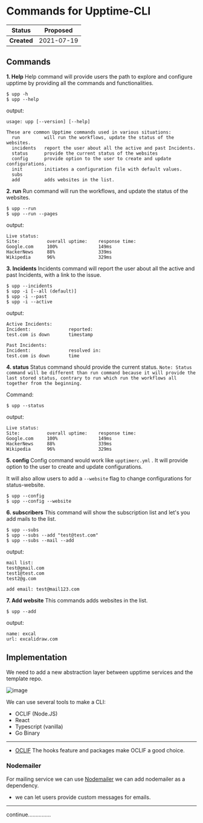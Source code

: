 
# Commands for Upptime-CLI
| Status      | Proposed   | 
|-------------|------------|
| **Created** | 2021-07-19 |

## Commands

**1. Help**
Help command will provide users the path to explore and configure upptime by providing all the commands and functionalities.
```
$ upp -h 
$ upp --help
```
output:
```
usage: upp [--version] [--help]

These are common Upptime commands used in various situations:
  run         will run the workflows, update the status of the websites.
  incidents   report the user about all the active and past Incidents.
  status      provide the current status of the websites
  config      provide option to the user to create and update configurations.
  init        initiates a configuration file with default values.
  subs        
  add         adds websites in the list.
```
**2. run**
Run command will run the workflows, and update the status of the websites.
``` 
$ upp --run
$ upp --run --pages
```
output:
```
Live status:
Site:          overall uptime:	  response time:  
Google.com     100%               149ms
HackerNews     88%                339ms
Wikipedia      96%                329ms
```
**3. Incidents**
Incidents command will report the user about all the active and past Incidents, with a link to the issue. 
``` 
$ upp --incidents
$ upp -i [--all (default)]
$ upp -i --past
$ upp -i --active
```
output:
```
Active Incidents:
Incident:              reported:
test.com is down       timestamp

Past Incidents:
Incident:              resolved in:
test.com is down       time
```
**4. status**
Status command should provide the current status.
`Note: Status command will be different than run command because it will provide the last stored status, contrary to run which run the workflows all together from the beginning. `

Command:
``` 
$ upp --status
```
output:
```
Live status:
Site:          overall uptime:	  response time:  
Google.com     100%               149ms
HackerNews     88%                339ms
Wikipedia      96%                329ms
```
**5. config**
Config command would work like `upptimerc.yml` . It will provide option to the user to create and update configurations.

It will also allow users to add a `--website` flag to change configurations for status-website.
``` 
$ upp --config
$ upp --config --website
```
**6. subscribers**
This command will show the subscription list and let's you add mails to the list.
``` 
$ upp --subs
$ upp --subs --add "test@test.com"
$ upp --subs --mail --add
```
output:
```
mail list:
test@gmail.com
test1@test.com
test2@g.com

add email: test@mail123.com
```
**7. Add website**
This commands adds websites in the list.
``` 
$ upp --add
```
output:
```
name: excal
url: excalidraw.com
```

## Implementation

We need to add a new abstraction layer between upptime services and the template repo.

![image](https://user-images.githubusercontent.com/52108077/127123195-a071f0f4-5ace-4814-b356-9e806a5931ad.png)


We can use several tools to make a CLI: 
-  OCLIF (Node.JS)
-  React
-  Typescript (vanilla)
-  Go Binary
------
* [OCLIF](https://github.com/oclif/oclif)
The hooks feature and packages make OCLIF a good choice. 

### Nodemailer
For mailing service we can use [Nodemailer](https://nodemailer.com/about/)
we can add nodemailer as a dependency.
- we can let users provide custom messages for emails. 

----------------------------
continue...............
